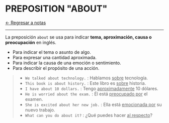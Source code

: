 # PREPOSITION "ABOUT"

[← Regresar a notas](../../README.md) <br>

---

La preposición `about` se usa para indicar **tema, aproximación, causa o preocupación** en inglés.
- Para indicar el tema o asunto de algo.
- Para expresar una cantidad aproximada.
- Para indicar la causa de una emoción o sentimiento.
- Para describir el propósito de una acción.

> - `We talked about technology.` : Hablamos <u>sobre</u> tecnología.
> - `This book is about history.` : Este libro es <u>sobre</u> historia.
> - `I have about 10 dollars.` : Tengo <u>aproximadamente</u> 10 dólares.
> - `He is worried about the exam.` : Él está <u>preocupado por</u> el examen.
> - `She is excited about her new job.` : Ella está <u>emocionada por</u> su nuevo trabajo.
> - `What can you do about it?` : ¿Qué puedes hacer <u>al respecto</u>?

